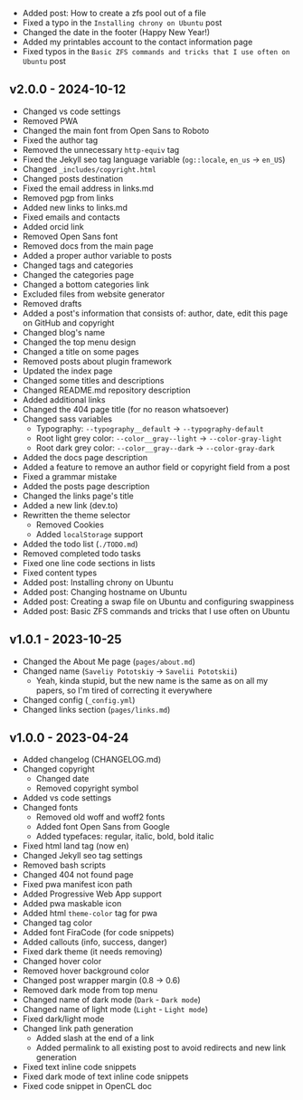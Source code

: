 - Added post: How to create a zfs pool out of a file
- Fixed a typo in the `Installing chrony on Ubuntu` post
- Changed the date in the footer (Happy New Year!)
- Added my printables account to the contact information page
- Fixed typos in the `Basic ZFS commands and tricks that I use often on Ubuntu` post

v2.0.0 - 2024-10-12
-------------------
- Changed vs code settings
- Removed PWA
- Changed the main font from Open Sans to Roboto
- Fixed the author tag
- Removed the unnecessary `http-equiv` tag
- Fixed the Jekyll seo tag language variable (`og::locale`, `en_us` -> `en_US`)
- Changed `_includes/copyright.html`
- Changed posts destination
- Fixed the email address in links.md
- Removed pgp from links
- Added new links to links.md
- Fixed emails and contacts
- Added orcid link
- Removed Open Sans font
- Removed docs from the main page
- Added a proper author variable to posts
- Changed tags and categories
- Changed the categories page
- Changed a bottom categories link
- Excluded files from website generator
- Removed drafts
- Added a post's information that consists of: author, date, edit this page on GitHub and copyright
- Changed blog's name
- Changed the top menu design
- Changed a title on some pages
- Removed posts about plugin framework
- Updated the index page
- Changed some titles and descriptions
- Changed README.md repository description
- Added additional links
- Changed the 404 page title (for no reason whatsoever)
- Changed sass variables
    - Typography: `--typography__default` -> `--typography-default`
    - Root light grey color: `--color__gray--light` -> `--color-gray-light`
    - Root dark grey color: `--color__gray--dark` -> `--color-gray-dark`
- Added the docs page description
- Added a feature to remove an author field or copyright field from a post
- Fixed a grammar mistake
- Added the posts page description
- Changed the links page's title
- Added a new link (dev.to)
- Rewritten the theme selector
    - Removed Cookies
    - Added `localStorage` support
- Added the todo list (`./TODO.md`)
- Removed completed todo tasks
- Fixed one line code sections in lists
- Fixed content types
- Added post: Installing chrony on Ubuntu
- Added post: Changing hostname on Ubuntu
- Added post: Creating a swap file on Ubuntu and configuring swappiness
- Added post: Basic ZFS commands and tricks that I use often on Ubuntu

v1.0.1 - 2023-10-25
-------------------
- Changed the About Me page (``pages/about.md``)
- Changed name (``Saveliy Pototskiy`` -> ``Savelii Pototskii``)
    - Yeah, kinda stupid, but the new name is the same as on all my papers, so I'm tired of correcting it everywhere
- Changed config (``_config.yml``)
- Changed links section (``pages/links.md``)

v1.0.0 - 2023-04-24
-------------------
- Added changelog (CHANGELOG.md)
- Changed copyright
    - Changed date
    - Removed copyright symbol
- Added vs code settings
- Changed fonts
    - Removed old woff and woff2 fonts
    - Added font Open Sans from Google
    - Added typefaces: regular, italic, bold, bold italic
- Fixed html land tag (now en)
- Changed Jekyll seo tag settings
- Removed bash scripts
- Changed 404 not found page
- Fixed pwa manifest icon path
- Added Progressive Web App support
- Added pwa maskable icon
- Added html ``theme-color`` tag for pwa
- Changed tag color
- Added font FiraCode (for code snippets)
- Added callouts (info, success, danger)
- Fixed dark theme (it needs removing)
- Changed hover color
- Removed hover background color
- Changed post wrapper margin (0.8 -> 0.6)
- Removed dark mode from top menu
- Changed name of dark mode (``Dark`` - ``Dark mode``)
- Changed name of light mode (``Light`` - ``Light mode``)
- Fixed dark/light mode
- Changed link path generation
    - Added slash at the end of a link
    - Added permalink to all existing post to avoid redirects and new link generation
- Fixed text inline code snippets
- Fixed dark mode of text inline code snippets
- Fixed code snippet in OpenCL doc
